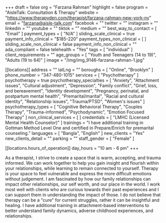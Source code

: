 +++
draft = false
org = "Farzana Rahman"
highlight = false
program = "AisleTalk: Consultation & Therapy"
website = "https://www.therapyden.com/therapist/farzana-rahman-new-york-ny"
email = "farzana@aisle-talk.com"
facebook = ""
twitter = ""
instagram = ""
linkedin = ""
youtube = ""
tiktok = ""
medium = ""
best_way_to_contact = [ "Email" ]
payment_types = [ "N/A" ]
sliding_scale_clinical = true
payment_info_clinical = "$185-220"
payment_types_non_clinical = [ ]
sliding_scale_non_clinical = false
payment_info_non_clinical = ""
ada_compliant = false
telehealth = "Yes"
tags = [ "individual" ]
client_requirements = ""
age_groups = [ "Youth and Teenagers (14 to 19)", "Adults (19 to 64)" ]
image = "/img/img_9146-farzana-rahman-1.jpg"

[[locations]]
address = ""
latLng = ""
boroughs = [ "Online", "Brooklyn" ]
phone_number = "347-480-1015"
services = [ "Psychotherapy" ]
psychotherapy = true
psychotherapy_specialties = [
  "Anxiety",
  "Attachment issues",
  "Cultural adjustment",
  "Depression",
  "Family conflict",
  "Grief, loss, and bereavement",
  "Identity development",
  "Pregnancy, perinatal, and postpartum mental health",
  "Premarital/marital",
  "Racial and cultural identity",
  "Relationship issues",
  "Trauma/PTSD",
  "Women's issues"
]
psychotherapy_types = [
  "Cognitive Behavioral Therapy",
  "Couples Therapy",
  "Trauma-informed",
  "Psychodynamic",
  "Emotion Focused Therapy"
]
non_clinical_services = [ ]
credentials = [ "LMHC (Licensed Mental Health Counselor)" ]
trainings = "I have additional training in Gottman Method Level One and certified in Prepare/Enrich for premarital counseling."
languages = [ "Bangla", "English" ]
new_clients = "Yes"
new_clients_detail = ""
parking = ""
staff_gender = [ "Female" ]

  [[locations.hours_of_operation]]
  day_hours = "10 am - 6 pm"
+++


As a therapist, I strive to create a space that is warm, accepting, and trauma informed. We can work together to help you gain insight and flourish within your relationships, while learning to remain connected to yourself. Therapy is your space to feel vulnerable and express the more difficult emotions without judgement. I am fascinated by how our family relationships can impact other relationships, our self worth, and our place in the world. I work most well with clients who are curious towards their past experiences and I can support them in understanding the impact of those. I do not believe that therapy can be a "cure" for current struggles, rather it can be insightful and healing. I have additional training in attachment-based interventions to better understand family dynamics, adverse childhood experiences, and relationships.
